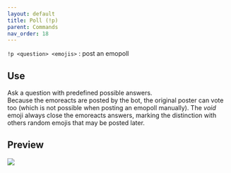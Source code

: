 ```yaml
---
layout: default
title: Poll (!p) 
parent: Commands
nav_order: 18
---
```


`!p <question> <emojis>` : post an emopoll

## Use
    
Ask a question with predefined possible answers.  
Because the emoreacts are posted by the bot, the original poster can vote too (which is not 
possible when  posting an  emopoll manually).
The _void_ emoji always close the emoreacts answers, marking the distinction with others random emojis that may be posted later.  
    
## Preview 

![](https://raw.githubusercontent.com/Kraymer/bulkdata/master/poll.gif)
